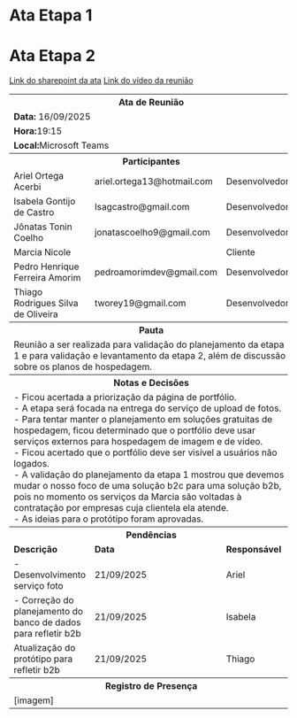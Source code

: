 # Ata Etapa 1

# Ata Etapa 2
[Link do sharepoint da ata](https://sgapucminasbr-my.sharepoint.com/personal/866779_sga_pucminas_br/_layouts/15/guestaccess.aspx?share=EbsPeu6uwMlBhjlt-fecW-YB2YqkRqq7C4eeHZrCG1_yzA&e=pgCude)
[Link do vídeo da reunião](https://youtu.be/rmF-XVMPYqE)

<table>
<tr>
    <th colspan="3" width="1000">Ata de Reunião</th>
  </tr>
  <tr>
    <td colspan="3"> 
    <strong>Data:</strong> 16/09/2025
    </td>
      </tr>
  <tr>
    <td colspan="3"><strong>Hora:</strong>19:15</td> 
  </tr>
  <tr>
    <td colspan="3"><strong>Local:</strong>Microsoft Teams</td> 
  </tr>
  <tr>
    <th colspan="3" width="1000">Participantes</th>
  </tr>
  <tr>
    <td>Ariel Ortega Acerbi </td>
    <td>ariel.ortega13@hotmail.com</td>
    <td>Desenvolvedor</td>
  </tr>
    <tr>
    <td>Isabela Gontijo de Castro </td>
    <td>Isagcastro@gmail.com </td>
    <td>Desenvolvedor</td>
  </tr>
      <tr>
    <td>Jônatas Tonin Coelho </td>
    <td>jonatascoelho9@gmail.com</td>
    <td>Desenvolvedor</td>
  </tr>
      <tr>
    <td>Marcia Nicole </td>
    <td></td>
    <td>Cliente</td>
  </tr>
      <tr>
    <td>Pedro Henrique Ferreira Amorim </td>
    <td>pedroamorimdev@gmail.com</td>
    <td>Desenvolvedor</td>
  </tr>
      <tr>
    <td>Thiago Rodrigues Silva de Oliveira </td>
    <td>tworey19@gmail.com</td>
    <td>Desenvolvedor</td>
  </tr>
  <tr>
  <th colspan="3">Pauta</th>
  </tr>
<tr>
  <td colspan="3">
  Reunião a ser realizada para validação do planejamento da etapa 1 e para validação e levantamento da etapa 2, além de discussão sobre os planos de hospedagem. 
  </td>
  </tr>
  <tr>
  <th colspan="3">Notas e Decisões</th>
  </tr>
  <tr>
  <td colspan="3">
- Ficou acertada a priorização da página de portfólio. <br>
- A etapa será focada na entrega do serviço de upload de fotos.<br>
- Para tentar manter o planejamento em soluções gratuitas de hospedagem, ficou determinado que o portfólio deve usar serviços externos para hospedagem de imagem e de vídeo. <br>
- Ficou acertado que o portfólio deve ser visível a usuários não logados.<br>
- A validação do planejamento da etapa 1 mostrou que devemos mudar o nosso foco de uma solução b2c para uma solução b2b, pois no momento os serviços da Marcia são voltadas à contratação por empresas cuja clientela ela atende.<br>
- As ideias para o protótipo foram aprovadas. 
  </td>
  </tr>
  <tr>
  <th colspan="3">Pendências</th>
  </tr>
  <tr>
  <td>
  <strong>Descrição</strong>
  </td>
  <td>
  <strong>Data</strong>
  </td>
  <td>
  <strong>Responsável</strong>
  </td>
  </tr>
    <tr>
  <td>
  - Desenvolvimento serviço foto 
  </td>
  <td>
  21/09/2025 
  </td>
  <td>
  Ariel
  </td>
  </tr>
    <tr>
  <td>
  - Correção do planejamento do banco de dados para refletir b2b 
  </td>
  <td>
  21/09/2025 
  </td>
  <td>
  Isabela
  </td>
  </tr>
    <tr>
  <td>
  Atualização do protótipo para refletir b2b 
  </td>
  <td>
  21/09/2025 
  </td>
  <td>
  Thiago
  </td>
  </tr>
  <tr>
  <th colspan="3">Registro de Presença</th>
  </tr>
    <tr>
  <td colspan="3">[imagem]</td>
  </tr>

</table>
